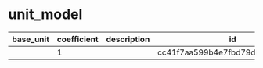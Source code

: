 # unit_model
|base_unit|coefficient|description|id|is_error|name|
|--|--|--|--|--|--|
||1||cc41f7aa599b4e7fbd79dc92f55b256e|True|грамм|